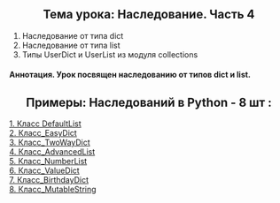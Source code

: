<h2 style="text-align:center">Тема урока: Наследование. Часть 4</h2>

1. Наследование от типа dict
2. Наследование от типа list
3. Типы UserDict и UserList из модуля collections

#### Аннотация.  Урок посвящен наследованию от типов dict и list.
<h2 style="text-align:center"> Примеры: Наследований в Python - 8 шт :</h2>

<div>
<a href="https://github.com/kolesnikovvitaliy/pokolenie_python_oop/tree/main/7_Наследование_и_полиморфизм/7_4_Наследование_Часть_4/7_4_16_Класс DefaultList">1. Класс DefaultList</a>  &nbsp; 
</div>
<div>
<a href="https://github.com/kolesnikovvitaliy/pokolenie_python_oop/tree/main/7_Наследование_и_полиморфизм/7_4_Наследование_Часть_4/7_4_17_Класс_EasyDict">2. Класс_EasyDict</a>  &nbsp; 
</div>
<div>
<a href="https://github.com/kolesnikovvitaliy/pokolenie_python_oop/tree/main/7_Наследование_и_полиморфизм/7_4_Наследование_Часть_4/7_4_18_Класс_TwoWayDict">3. Класс_TwoWayDict</a>  &nbsp; 
</div>
<div>
<a href="https://github.com/kolesnikovvitaliy/pokolenie_python_oop/tree/main/7_Наследование_и_полиморфизм/7_4_Наследование_Часть_4/7_4_19_Класс_AdvancedList">4. Класс_AdvancedList</a>  &nbsp; 
</div>
<div>
<a href="https://github.com/kolesnikovvitaliy/pokolenie_python_oop/tree/main/7_Наследование_и_полиморфизм/7_4_Наследование_Часть_4/7_4_20_Класс_NumberList">5. Класс_NumberList</a>  &nbsp; 
</div>
<div>
<a href="https://github.com/kolesnikovvitaliy/pokolenie_python_oop/tree/main/7_Наследование_и_полиморфизм/7_4_Наследование_Часть_4/7_4_21_Класс_ValueDict">6. Класс_ValueDict</a>  &nbsp; 
</div>
<div>
<a href="https://github.com/kolesnikovvitaliy/pokolenie_python_oop/tree/main/7_Наследование_и_полиморфизм/7_4_Наследование_Часть_4/7_4_22_Класс_BirthdayDict">7. Класс_BirthdayDict</a>  &nbsp; 
</div>
<div>
<a href="https://github.com/kolesnikovvitaliy/pokolenie_python_oop/tree/main/7_Наследование_и_полиморфизм/7_4_Наследование_Часть_4/7_4_23_Класс_MutableString">8. Класс_MutableString</a>  &nbsp; 
</div>
